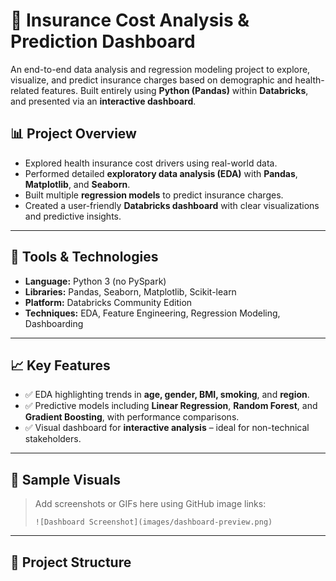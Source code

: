 # 🏥 Insurance Cost Analysis & Prediction Dashboard

An end-to-end data analysis and regression modeling project to explore, visualize, and predict insurance charges based on demographic and health-related features. Built entirely using **Python (Pandas)** within **Databricks**, and presented via an **interactive dashboard**.

## 📊 Project Overview

- Explored health insurance cost drivers using real-world data.
- Performed detailed **exploratory data analysis (EDA)** with **Pandas**, **Matplotlib**, and **Seaborn**.
- Built multiple **regression models** to predict insurance charges.
- Created a user-friendly **Databricks dashboard** with clear visualizations and predictive insights.

---

## 🧰 Tools & Technologies

- **Language:** Python 3 (no PySpark)
- **Libraries:** Pandas, Seaborn, Matplotlib, Scikit-learn
- **Platform:** Databricks Community Edition
- **Techniques:** EDA, Feature Engineering, Regression Modeling, Dashboarding

---

## 📈 Key Features

- ✅ EDA highlighting trends in **age, gender, BMI, smoking**, and **region**.
- ✅ Predictive models including **Linear Regression**, **Random Forest**, and **Gradient Boosting**, with performance comparisons.
- ✅ Visual dashboard for **interactive analysis** – ideal for non-technical stakeholders.

---

## 📌 Sample Visuals

> Add screenshots or GIFs here using GitHub image links:
> ```
> ![Dashboard Screenshot](images/dashboard-preview.png)
> ```

---

## 📁 Project Structure

